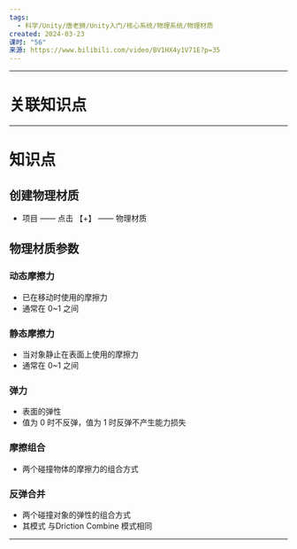 ```yaml
---
tags:
  - 科学/Unity/唐老狮/Unity入门/核心系统/物理系统/物理材质
created: 2024-03-23
课时: "56"
来源: https://www.bilibili.com/video/BV1HX4y1V71E?p=35
---
```


---
# 关联知识点


---
# 知识点

## 创建物理材质

- 项目 —— 点击 【+】 —— 物理材质
## 物理材质参数

### 动态摩擦力

- 已在移动时使用的摩擦力
- 通常在 0~1 之间
###  静态摩擦力

- 当对象静止在表面上使用的摩擦力
- 通常在 0~1 之间
### 弹力

- 表面的弹性
- 值为 0 时不反弹，值为 1 时反弹不产生能力损失
### 摩擦组合

- 两个碰撞物体的摩擦力的组合方式
### 反弹合并

- 两个碰撞对象的弹性的组合方式
- 其模式 与Driction Combine 模式相同


---
